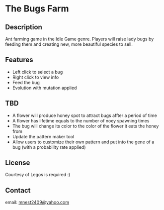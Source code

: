 # The Bugs Farm

## Description
Ant farming game in the Idle Game genre. Players will raise lady bugs  by feeding them and creating new, more beautiful species to sell.

## Features
- Left click to select a bug
- Right click to view info
- Feed the bug
- Evolution with mutation applied

## TBD
- A flower will produce honey spot to attract bugs affter a period of time
- A flower has lifetime equals to the number of noey spawning times 
- The bug will change its color to the color of the flower it eats the honey from
- Update the pattern maker tool
- Allow users to customize their own pattern and put into the gene of a bug (with a probability rate applied)

## License
Courtesy of Legos is required :)

## Contact
email: mnest2409@yahoo.com
